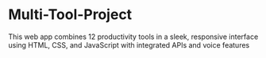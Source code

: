 # Multi-Tool-Project
This web app combines 12 productivity tools in a sleek, responsive interface using HTML, CSS, and JavaScript with integrated APIs and voice features
